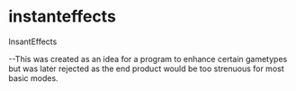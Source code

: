 # instanteffects
InsantEffects

--This was created as an idea for a program to enhance certain gametypes but was later rejected as the end product would be too strenuous for most basic modes.
